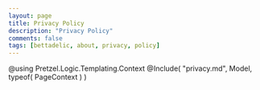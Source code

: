 ```yaml
---
layout: page
title: Privacy Policy
description: "Privacy Policy"
comments: false
tags: [bettadelic, about, privacy, policy]
---
```


@using Pretzel.Logic.Templating.Context
@Include( "privacy.md", Model, typeof( PageContext ) )
